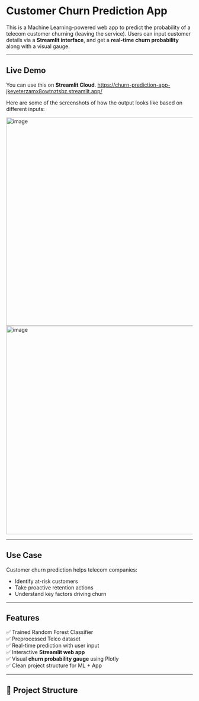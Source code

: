 # Customer Churn Prediction App

This is a Machine Learning-powered web app to predict the probability of a telecom customer churning (leaving the service). Users can input customer details via a **Streamlit interface**, and get a **real-time churn probability** along with a visual gauge.

---

## Live Demo

You can use this on **Streamlit Cloud**.  https://churn-prediction-app-jkeyeterzamx8owtnztsbz.streamlit.app/

Here are some of the screenshots of how the output looks like based on different inputs:

<img width="753" height="562" alt="image" src="https://github.com/user-attachments/assets/1390439e-1dfb-4c64-8b42-2b2a4bdb5717" />

<img width="738" height="562" alt="image" src="https://github.com/user-attachments/assets/dcaf48ef-5deb-4125-baa9-fe5f429895d6" />

---

##  Use Case

Customer churn prediction helps telecom companies:

- Identify at-risk customers  
- Take proactive retention actions  
- Understand key factors driving churn  

---

## Features

✅ Trained Random Forest Classifier  
✅ Preprocessed Telco dataset  
✅ Real-time prediction with user input  
✅ Interactive **Streamlit web app**  
✅ Visual **churn probability gauge** using Plotly  
✅ Clean project structure for ML + App

---

## 📁 Project Structure

